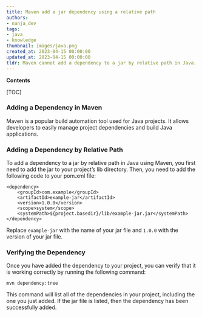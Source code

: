 ```yaml
---
title: Maven add a jar dependency using a relative path
authors:
- nanja_dev
tags:
- java
- knowledge
thumbnail: images/java.png
created_at: 2023-04-15 00:00:00
updated_at: 2023-04-15 00:00:00
tldr: Maven cannot add a dependency to a jar by relative path in Java.
---
```


**Contents**

[TOC]

### Adding a Dependency in Maven

Maven is a popular build automation tool used for Java projects. It allows developers to easily manage project dependencies and build Java applications.

### Adding a Dependency by Relative Path

To add a dependency to a jar by relative path in Java using Maven, you first need to add the jar to your project’s lib directory. Then, you need to add the following code to your pom.xml file:

```
<dependency>
    <groupId>com.example</groupId>
    <artifactId>example-jar</artifactId>
    <version>1.0.0</version>
    <scope>system</scope>
    <systemPath>${project.basedir}/lib/example-jar.jar</systemPath>
</dependency>
```

Replace `example-jar` with the name of your jar file and `1.0.0` with the version of your jar file.

### Verifying the Dependency

Once you have added the dependency to your project, you can verify that it is working correctly by running the following command:

```
mvn dependency:tree
```

This command will list all of the dependencies in your project, including the one you just added. If the jar file is listed, then the dependency has been successfully added.
